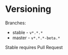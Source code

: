 # Versioning

Branches:

* stable - `v*.*.*`
* master - `v*.*.*-beta.*`

Stable requires Pull Request
